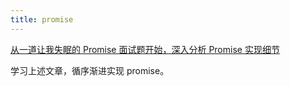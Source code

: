 ```yaml
---
title: promise
---
```


[从一道让我失眠的 Promise 面试题开始，深入分析 Promise 实现细节](https://juejin.cn/post/6945319439772434469)

学习上述文章，循序渐进实现 promise。
